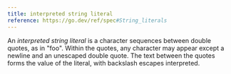 ```yaml
---
title: interpreted string literal
reference: https://go.dev/ref/spec#String_literals
---
```


An _interpreted string literal_ is a character sequences between double quotes, as in "foo". Within the quotes, any character may appear except a newline and an unescaped double quote. The text between the quotes forms the value of the literal, with backslash escapes interpreted.
